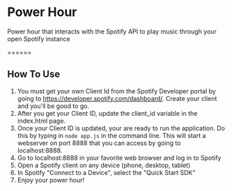 # Power Hour
Power hour that interacts with the Spotify API to play music through your open Spotify instance

======

## How To Use
1. You must get your own Client Id from the Spotify Developer portal by going to https://developer.spotify.com/dashboard/. Create your client and you'll be good to go.
2. After you get your Client ID, update the client_id variable in the index.html page.
3. Once your Client ID is updated, your are ready to run the application. Do this by typing in `node app.js` in the command line. This will start a webserver on port 8888 that you can access by going to localhost:8888. 
4. Go to localhost:8888 in your favorite web browser and log in to Spotify
5. Open a Spotify client on any device (phone, desktop, tablet)
6. In Spotify "Connect to a Device", select the "Quick Start SDK"
7. Enjoy your power hour!